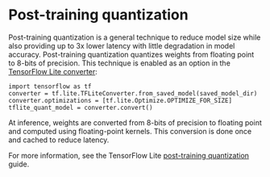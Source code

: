 # Post-training quantization

Post-training quantization is a general technique to reduce model size while also
providing up to 3x lower latency with little degradation in model accuracy. Post-training
quantization quantizes weights from floating point to 8-bits of precision. This technique
is enabled as an option in the
[TensorFlow Lite converter](https://www.tensorflow.org/lite/convert/):

```
import tensorflow as tf
converter = tf.lite.TFLiteConverter.from_saved_model(saved_model_dir)
converter.optimizations = [tf.lite.Optimize.OPTIMIZE_FOR_SIZE]
tflite_quant_model = converter.convert()
```

At inference, weights are converted from 8-bits of precision to floating point and
computed using floating-point kernels. This conversion is done once and cached to reduce latency.

For more information, see the TensorFlow Lite
[post-training quantization](https://www.tensorflow.org/lite/performance/post_training_quantization)
guide.
